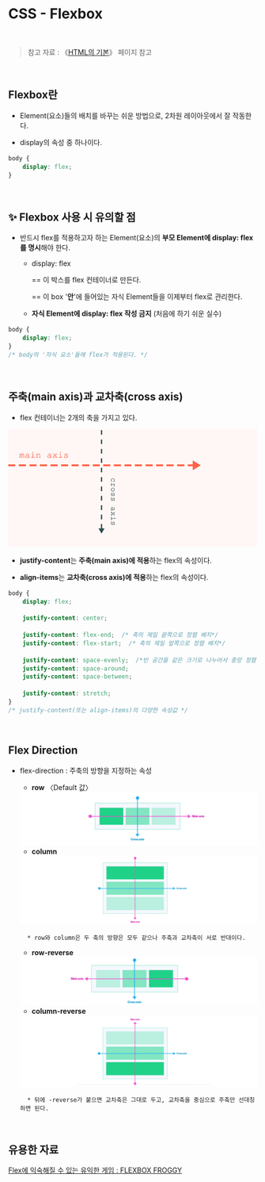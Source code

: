 # CSS - Flexbox

<br/>

>  참고 자료 : 《<a href="https://github.com/SangYoonLee1231/TIL/blob/main/HTML%20%26%20CSS/html_basic_concept.md">HTML의 기본</a>》 페이지 참고

<br/>

## Flexbox란

* Element(요소)들의 배치를 바꾸는 쉬운 방법으로, 2차원 레이아웃에서 잘 작동한다.

* display의 속성 중 하나이다.

```css
body {
    display: flex;
}
```

<br/>

## ✨ Flexbox 사용 시 유의할 점

* 반드시 flex를 적용하고자 하는 Element(요소)의 <strong>부모 Element에 display: flex를 명시</strong>해야 한다.

    * display: flex  

      == 이 박스를 flex 컨테이너로 만든다.  

      == 이 box '<strong>안</strong>'에 들어있는 자식 Element들을 이제부터 flex로 관리한다.

    * <strong>자식 Element에 display: flex 작성 금지</strong> (처음에 하기 쉬운 실수)

```css
body {
    display: flex;
}
/* body의 '자식 요소'들에 flex가 적용된다. */
```

<br/>

## 주축(main axis)과 교차축(cross axis)

* flex 컨테이너는 2개의 축을 가지고 있다.

<img src="img/main_axis_cross_axis.png">

</br>

* <strong>justify-content</strong>는 <strong>주축(main axis)에 적용</strong>하는 flex의 속성이다.

* <strong>align-items</strong>는 <strong>교차축(cross axis)에 적용</strong>하는 flex의 속성이다.

```css
body {
    display: flex;

    justify-content: center;

    justify-content: flex-end;  /* 축의 제일 끝쪽으로 정렬 배치*/
    justify-content: flex-start;  /* 축의 제일 앞쪽으로 정렬 배치*/

    justify-content: space-evenly;  /*빈 공간을 같은 크기로 나누어서 중앙 정렬 배치*/
    justify-content: space-around;
    justify-content: space-between;

    justify-content: stretch;
}
/* justify-content(또는 align-items)의 다양한 속성값 */
```

<br/>

## Flex Direction

* flex-direction : 주축의 방향을 지정하는 속성


    * <strong>row</strong> 〈Default 값〉

    <img src="img/row.png">

    <br/>

    * <strong>column</strong>

    <img src="img/column.png">

    <br/>

        * row와 column은 두 축의 방향은 모두 같으나 주축과 교차축이 서로 반대이다.

    * <strong>row-reverse</strong>

    <img src="img/row-reverse.png">

    <br/>

    * <strong>column-reverse</strong>

    <img src="img/column-reverse.png">

    <br/>
    
        * 뒤에 -reverse가 붙으면 교차축은 그대로 두고, 교차축을 중심으로 주축만 선대칭하면 된다.

<br/>

## 유용한 자료

<a href="https://flexboxfroggy.com/#ko">Flex에 익숙해질 수 있는 유익한 게임 : FLEXBOX FROGGY</a>